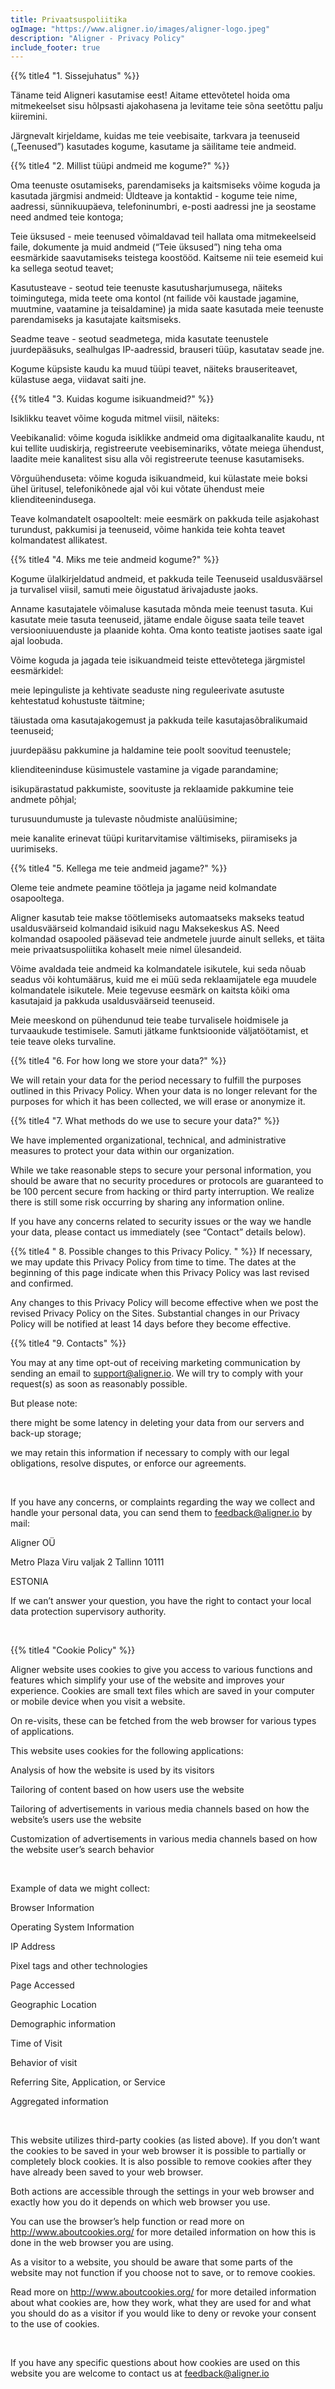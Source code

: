 ```yaml
---
title: Privaatsuspoliitika
ogImage: "https://www.aligner.io/images/aligner-logo.jpeg"
description: "Aligner - Privacy Policy"
include_footer: true
---
```


{{% title4 "1. Sissejuhatus" %}} 


Täname teid Aligneri kasutamise eest! Aitame ettevõtetel hoida oma mitmekeelset sisu hõlpsasti ajakohasena ja levitame teie sõna seetõttu palju kiiremini.

Järgnevalt kirjeldame, kuidas me teie veebisaite, tarkvara ja teenuseid („Teenused”) kasutades kogume, kasutame ja säilitame teie andmeid.

{{% title4 "2. Millist tüüpi andmeid me kogume?" %}}

Oma teenuste osutamiseks, parendamiseks ja kaitsmiseks võime koguda ja kasutada järgmisi andmeid:
Üldteave ja kontaktid - kogume teie nime, aadressi, sünnikuupäeva, telefoninumbri, e-posti aadressi jne ja seostame need andmed teie kontoga;

Teie üksused - meie teenused võimaldavad teil hallata oma mitmekeelseid faile, dokumente ja muid andmeid (“Teie üksused”) ning teha oma eesmärkide saavutamiseks teistega koostööd. Kaitseme nii teie esemeid kui ka sellega seotud teavet;

Kasutusteave - seotud teie teenuste kasutusharjumusega, näiteks toimingutega, mida teete oma kontol (nt failide või kaustade jagamine, muutmine, vaatamine ja teisaldamine) ja mida saate kasutada meie teenuste parendamiseks ja kasutajate kaitsmiseks.

Seadme teave - seotud seadmetega, mida kasutate teenustele juurdepääsuks, sealhulgas IP-aadressid, brauseri tüüp, kasutatav seade jne.

Kogume küpsiste kaudu ka muud tüüpi teavet, näiteks brauseriteavet, külastuse aega, viidavat saiti jne.



{{% title4 "3. Kuidas kogume isikuandmeid?" %}}

Isiklikku teavet võime koguda mitmel viisil, näiteks:

Veebikanalid: võime koguda isiklikke andmeid oma digitaalkanalite kaudu, nt kui tellite uudiskirja, registreerute veebiseminariks, võtate meiega ühendust, laadite meie kanalitest sisu alla või registreerute teenuse kasutamiseks.

Võrguühenduseta: võime koguda isikuandmeid, kui külastate meie boksi ühel üritusel, telefonikõnede ajal või kui võtate ühendust meie klienditeenindusega.

Teave kolmandatelt osapooltelt: meie eesmärk on pakkuda teile asjakohast turundust, pakkumisi ja teenuseid, võime hankida teie kohta teavet kolmandatest allikatest.

{{% title4 "4. Miks me teie andmeid kogume?" %}}

Kogume ülalkirjeldatud andmeid, et pakkuda teile Teenuseid usaldusväärsel ja turvalisel viisil, samuti meie õigustatud ärivajaduste jaoks.

Anname kasutajatele võimaluse kasutada mõnda meie teenust tasuta. Kui kasutate meie tasuta teenuseid, jätame endale õiguse saata teile teavet versiooniuuenduste ja plaanide kohta. Oma konto teatiste jaotises saate igal ajal loobuda.

Võime koguda ja jagada teie isikuandmeid teiste ettevõtetega järgmistel eesmärkidel:

meie lepinguliste ja kehtivate seaduste ning reguleerivate asutuste kehtestatud kohustuste täitmine;

täiustada oma kasutajakogemust ja pakkuda teile kasutajasõbralikumaid teenuseid;

juurdepääsu pakkumine ja haldamine teie poolt soovitud teenustele;

klienditeeninduse küsimustele vastamine ja vigade parandamine;

isikupärastatud pakkumiste, soovituste ja reklaamide pakkumine teie andmete põhjal;

turusuundumuste ja tulevaste nõudmiste analüüsimine;

meie kanalite erinevat tüüpi kuritarvitamise vältimiseks, piiramiseks ja uurimiseks.

{{% title4 "5. Kellega me teie andmeid jagame?" %}}

Oleme teie andmete peamine töötleja ja jagame neid kolmandate osapooltega.

Aligner kasutab teie makse töötlemiseks automaatseks makseks teatud usaldusväärseid kolmandaid isikuid nagu Maksekeskus AS. Need kolmandad osapooled pääsevad teie andmetele juurde ainult selleks, et täita meie privaatsuspoliitika kohaselt meie nimel ülesandeid.

Võime avaldada teie andmeid ka kolmandatele isikutele, kui seda nõuab seadus või kohtumäärus, kuid me ei müü seda reklaamijatele ega muudele kolmandatele isikutele. Meie tegevuse eesmärk on kaitsta kõiki oma kasutajaid ja pakkuda usaldusväärseid teenuseid.

Meie meeskond on pühendunud teie teabe turvalisele hoidmisele ja turvaaukude testimisele. Samuti jätkame funktsioonide väljatöötamist, et teie teave oleks turvaline.

 {{% title4 "6. For how long we store your data?" %}}

We will retain your data for the period necessary to fulfill the purposes outlined in this Privacy Policy. When your data is no longer relevant for the purposes for which it has been collected, we will erase or anonymize it.


{{% title4 "7. What methods do we use to secure your data?" %}}

We have implemented organizational, technical, and administrative measures to protect your data within our organization.

While we take reasonable steps to secure your personal information, you should be aware that no security procedures or protocols are guaranteed to be 100 percent secure from hacking or third party interruption. We realize there is still some risk occurring by sharing any information online.



If you have any concerns related to security issues or the way we handle your data, please contact us immediately (see “Contact” details below).



{{% title4 " 8. Possible changes to this Privacy Policy. " %}}
If necessary, we may update this Privacy Policy from time to time. The dates at the beginning of this page indicate when this Privacy Policy was last revised and confirmed.

Any changes to this Privacy Policy will become effective when we post the revised Privacy Policy on the Sites. Substantial changes in our Privacy Policy will be notified at least 14 days before they become effective.


{{% title4 "9. Contacts" %}}

You may at any time opt-out of receiving marketing communication by sending an email to support@aligner.io.
We will try to comply with your request(s) as soon as reasonably possible.

But please note:

there might be some latency in deleting your data from our servers and back-up storage;

we may retain this information if necessary to comply with our legal obligations, resolve disputes, or enforce our agreements.

​

If you have any concerns, or complaints regarding the way we collect and handle your personal data, you can send them to feedback@aligner.io by mail:

Aligner OÜ

Metro Plaza
Viru valjak 2
Tallinn 10111

ESTONIA

If we can’t answer your question, you have the right to contact your local data protection supervisory authority.

<br>

{{% title4 "Cookie Policy" %}}

Aligner website uses cookies to give you access to various functions and features which simplify your use of the website and improves your experience. Cookies are small text files which are saved in your computer or mobile device when you visit a website.

On re-visits, these can be fetched from the web browser for various types of applications.



This website uses cookies for the following applications:

Analysis of how the website is used by its visitors

Tailoring of content based on how users use the website

Tailoring of advertisements in various media channels based on how the website’s users use the website

Customization of advertisements in various media channels based on how the website user’s search behavior

<br>

Example of data we might collect:

Browser Information

Operating System Information

IP Address

Pixel tags and other technologies

Page Accessed

Geographic Location

Demographic information

Time of Visit

Behavior of visit

Referring Site, Application, or Service

Aggregated information


<br>

This website utilizes third-party cookies (as listed above). If you don’t want the cookies to be saved in your web browser it is possible to partially or completely block cookies. It is also possible to remove cookies after they have already been saved to your web browser.

Both actions are accessible through the settings in your web browser and exactly how you do it depends on which web browser you use.

You can use the browser’s help function or read more on http://www.aboutcookies.org/ for more detailed information on how this is done in the web browser you are using.



As a visitor to a website, you should be aware that some parts of the website may not function if you choose not to save, or to remove cookies.

Read more on http://www.aboutcookies.org/ for more detailed information about what cookies are, how they work, what they are used for and what you should do as a visitor if you would like to deny or revoke your consent to the use of cookies.

​

If you have any specific questions about how cookies are used on this website you are welcome to contact us at feedback@aligner.io